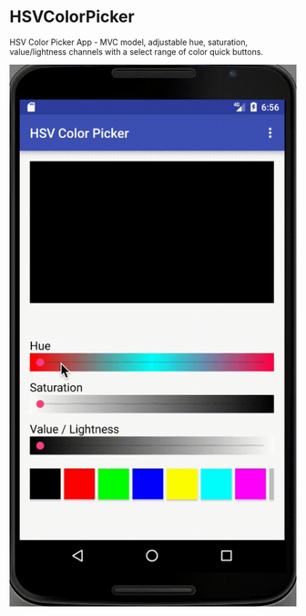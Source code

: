 # HSVColorPicker

HSV Color Picker App - MVC model, adjustable hue, saturation, value/lightness channels with a select range of color quick buttons.

![HSV Color Picker screenshot](HSVColorPicker1.gif)
